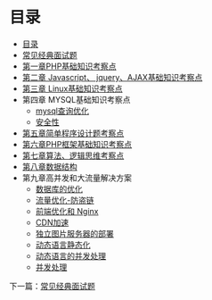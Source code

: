 #  目录

- [目录](https://www.kancloud.cn/idcpj/php_interview/603765)
- [常见经典面试题](https://www.kancloud.cn/idcpj/php_interview/610385)
- [第一章PHP基础知识考察点](https://www.kancloud.cn/idcpj/php_interview/610386)
- [第二章 Javascript、 jquery、AJAX基础知识考察点](https://www.kancloud.cn/idcpj/php_interview/610387)
- [第三章 Linux基础知识考察点](https://www.kancloud.cn/idcpj/php_interview/610388)
- 第四章 MYSQL基础知识考察点
  - [mysql查询优化](https://www.kancloud.cn/idcpj/php_interview/610427)
  - [安全性](https://www.kancloud.cn/idcpj/php_interview/610391)
- [第五章简单程序设计题考察点](https://www.kancloud.cn/idcpj/php_interview/610392)
- [第六章PHP框架基础知识考察点](https://www.kancloud.cn/idcpj/php_interview/610393)
- [第七章算法、逻辑思维考察点](https://www.kancloud.cn/idcpj/php_interview/610394)
- [第八章数据结构](https://www.kancloud.cn/idcpj/php_interview/610395)
- 第九章高并发和大流量解决方案
  - [数据库的优化](https://www.kancloud.cn/idcpj/php_interview/610433)
  - [流量优化-防盗链](https://www.kancloud.cn/idcpj/php_interview/610446)
  - [前端优化和 Nginx](https://www.kancloud.cn/idcpj/php_interview/第九章高并发和大流量解决方案/前端优化.md)
  - [CDN加速](https://www.kancloud.cn/idcpj/php_interview/610447)
  - [独立图片服务器的部署](https://www.kancloud.cn/idcpj/php_interview/610448)
  - [动态语言静态化](https://www.kancloud.cn/idcpj/php_interview/第九章高并发和大流量解决方案/动态语言静态化.md)
  - [动态语言的并发处理](https://www.kancloud.cn/idcpj/php_interview/610449)
  - [并发处理](https://www.kancloud.cn/idcpj/php_interview/610450)

下一篇：[常见经典面试题](https://www.kancloud.cn/idcpj/php_interview/610385)